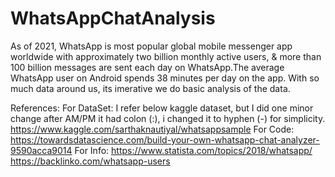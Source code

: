 # WhatsAppChatAnalysis
As of 2021, WhatsApp is most popular global mobile messenger app worldwide with approximately two billion monthly active users, & more than 100 billion messages are sent each day on WhatsApp.The average WhatsApp user on Android spends 38 minutes per day on the app.
With so much data around us, its imerative we do basic analysis of the data.


References:
For DataSet: I refer below kaggle dataset, but I did one minor change after AM/PM it had colon (:), i changed it to hyphen (-) for simplicity.
              https://www.kaggle.com/sarthaknautiyal/whatsappsample
For Code:     https://towardsdatascience.com/build-your-own-whatsapp-chat-analyzer-9590acca9014
For Info:     https://www.statista.com/topics/2018/whatsapp/
              https://backlinko.com/whatsapp-users
